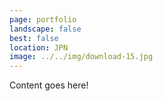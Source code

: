 ```yaml
---
page: portfolio
landscape: false
best: false
location: JPN
image: ../../img/download-15.jpg
---
```

Content goes here!
